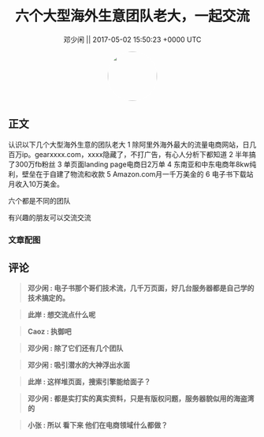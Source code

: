<h1 align="center">六个大型海外生意团队老大，一起交流</h1>




<p align="center">
    <a>邓少闲 || 2017-05-02 15:50:23 &#43;0000 UTC</a>
</p>

<div align="center">
    <img src="https://images.zsxq.com/Fimb5oxrLnKWaOUAC8-4NxQOwIaC?e=1590940799&amp;token=kIxbL07-8jAj8w1n4s9zv64FuZZNEATmlU_Vm6zD:YBR3Dw1LuMEgH00e2vzIEMe2kmk=" width="100" height="100" style="border:1px solid;border-radius:50%; color:#ffffff"/>
</div>




## 正文

<div>
认识以下几个大型海外生意的团队老大
1 除阿里外海外最大的流量电商网站，日几百万ip。gearxxxx.com，xxxx隐藏了，不打广告，有心人分析下都知道
2 半年搞了300万fb粉丝
3 单页面landing page电商日2万单
4 东南亚和中东电商年8kw纯利，壁垒在于自建了物流和收款
5 Amazon.com月一千万美金的
6 电子书下载站月收入10万美金。

六个都是不同的团队

有兴趣的朋友可以交流交流
</div>

### 文章配图

<div class="image" align="center">

</div>


## 评论

<div align="left">
<div>

<blockquote >
<span> <strong>邓少闲 : 电子书那个哥们技术流，几千万页面，好几台服务器都是自己学的技术搞定的。 </strong></span>
</blockquote>

<blockquote >
<span> <strong>此岸 : 想交流点什么呢 </strong></span>
</blockquote>

<blockquote >
<span> <strong>Caoz : 执御吧 </strong></span>
</blockquote>

<blockquote >
<span> <strong>邓少闲 : 除了它们还有几个团队 </strong></span>
</blockquote>

<blockquote >
<span> <strong>邓少闲 : 吸引潜水的大神浮出水面 </strong></span>
</blockquote>

<blockquote >
<span> <strong>此岸 : 这样堆页面，搜索引擎能给面子？ </strong></span>
</blockquote>

<blockquote >
<span> <strong>邓少闲 : 都是实打实的真实资料，只是有版权问题，服务器貌似用的海盗湾的 </strong></span>
</blockquote>

<blockquote >
<span> <strong>小张 : 所以 看下来 他们在电商领域什么都做？ </strong></span>
</blockquote>

</div>
</div>